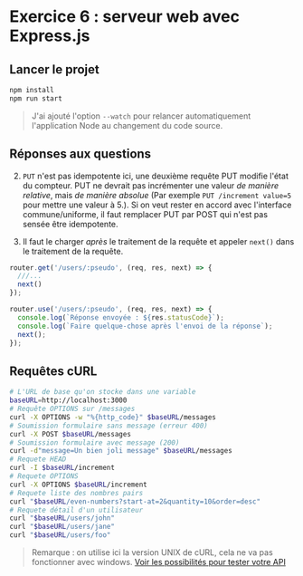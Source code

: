 # Exercice 6 : serveur web avec Express.js

## Lancer le projet

~~~bash
npm install
npm run start
~~~

> J'ai ajouté l'option `--watch` pour relancer automatiquement l'application Node au changement du code source.

## Réponses aux questions

2. `PUT` n'est pas idempotente ici, une deuxième requête PUT modifie l'état du compteur. PUT ne devrait pas incrémenter une valeur *de manière relative*, mais *de manière absolue* (Par exemple `PUT /increment value=5` pour mettre une valeur à 5.). Si on veut rester en accord avec l'interface commune/uniforme, il faut remplacer PUT par POST qui n'est pas sensée être idempotente.


7. Il faut le charger *après* le traitement de la requête et appeler `next()` dans le traitement de la requête.

~~~js
router.get('/users/:pseudo', (req, res, next) => {
  ///...
  next()
});

router.use('/users/:pseudo', (req, res, next) => {
  console.log(`Réponse envoyée : ${res.statusCode}`);
  console.log(`Faire quelque-chose après l'envoi de la réponse`);
  next();
});
~~~

## Requêtes cURL

~~~bash
# L'URL de base qu'on stocke dans une variable
baseURL=http://localhost:3000
# Requête OPTIONS sur /messages
curl -X OPTIONS -w "%{http_code}" $baseURL/messages
# Soumission formulaire sans message (erreur 400)
curl -X POST $baseURL/messages
# Soumission formulaire avec message (200)
curl -d"message=Un bien joli message" $baseURL/messages
# Requete HEAD
curl -I $baseURL/increment
# Requete OPTIONS
curl -X OPTIONS $baseURL/increment
# Requete liste des nombres pairs
curl "$baseURL/even-numbers?start-at=2&quantity=10&order=desc"
# Requete détail d'un utilisateur
curl "$baseURL/users/john"
curl "$baseURL/users/jane"
curl "$baseURL/users/foo"
~~~

> Remarque : on utilise ici la version UNIX de cURL, cela ne va pas fonctionner avec windows. [Voir les possibilités pour tester votre API](../../../README.md#outils)
